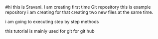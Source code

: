 #hi this is Sravani.
I am creating first time Git repository
this is example repository i am creating
 for that creating two new files at the same time.

 i am going to executing step by step methods

 this tutorial is mainly used for git for git hub
